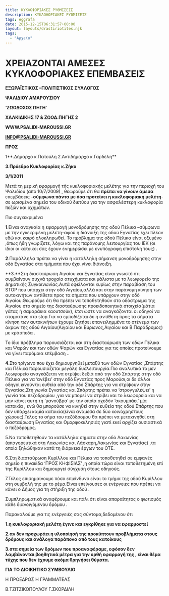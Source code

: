```yaml
---
title: ΚΥΚΛΟΦΟΡΙΑΚΕΣ ΡΥΘΜΙΣΕΙΣ
description: ΚΥΚΛΟΦΟΡΙΑΚΕΣ ΡΥΘΜΙΣΕΙΣ
tags: eggrafa
date: 2015-12-15T06:31:57+00:00
layout: layouts/drastiriotites.njk
tags:
  - "Αρχείο"
---
```


# ΧΡΕΙΑΖΟΝΤΑΙ ΑΜΕΣΕΣ ΚΥΚΛΟΦΟΡΙΑΚΕΣ ΕΠΕΜΒΑΣΕΙΣ

<!-- excerpt -->

**ΕΞΩΡΑΪΣΤΙΚΟΣ –ΠΟΛΙΤΙΣΤΙΚΟΣ ΣΥΛΛΟΓΟΣ**

**ΨΑΛΙΔΙΟΥ ΑΜΑΡΟΥΣΙΟΥ**

**‘ΖΩΟΔΟΧΟΣ ΠΗΓΗ’**

**ΧΑΛΚΙΔΙΚΗΣ 17 &amp; ΖΩΟΔ.ΠΗΓΗΣ 2**

**WWW.PSALIDI-MAROUSSI.GR**

**INFO@PSALIDI-MAROUSSI.GR**

**ΠΡΟΣ**

1**.Δήμαρχο κ.Πατούλη 2.Αντιδήμαρχο κ.Γαρδέλη**

**3.Πρόεδρο Κυκλοφορίας κ.Ζήκο**

**3/1/2011**

Μετά τη μερική εφαρμογή τής κυκλοφοριακής μελέτης για την περιοχή του Ψαλιδίου (από 10/7/2009) , θεωρούμε ότι θα **πρέπει να γίνουν άμεσα** επεμβάσεις –**σύμφωνα πάντα με όσα προτείνει η κυκλοφοριακή** **μελέτη**-σε ωρισμένα σημεία του οδικού δικτύου για την ασφαλέστερη κυκλοφορία πεζών και οχημάτων.

Πιο συγκεκριμένα

**1**.Είναι αναγκαία η εφαρμογή μονοδρόμησης της οδού Πέλικα –σύμφωνα με την εγκεκριμένη μελέτη-αφού η διάνοιξη της οδού Εγνατίας έχει πλέον εδώ και καιρό ολοκληρωθεί. Το πρόβλημα της οδού Πέλικα είναι οξυμένο ,όπως ήδη γνωρίζετε, λόγω και της παράνομης λειτουργίας του ΙΕΚ (οι ίδιοι οι κάτοικοι σάς έχουν ενημερώσει με ενυπόγραφη επιστολή τους) .

**2**.Παράλληλα πρέπει να γίνει η κατάλληλη σήμανση μονοδρόμησης στην οδό Εγνατίας στα τμήματα που έχει γίνει διάνοιξη.

**3.**Στη διασταύρωση Αιγαίου και Εγνατίας είναι γνωστό ότι συμβαίνουν συχνά τροχαία ατυχήματα και μάλιστα με το λεωφορείο της Δημοτικής Συγκοινωνίας.Αυτά οφείλονται κυρίως στην παραβίαση του STOP που υπάρχει στην οδό Αιγαίου,αλλά και στην παράνομη κίνηση των αυτοκινήτων αντίθετα προς τα σήματα που υπάρχουν στην οδό Αιγαίου.Θεωρούμε ότι θα πρέπει να τοποθετηθούν στο οδόστρωμα της Αιγαίου στο σημείο της διασταύρωσης προειδοποιητικά στοιχεία(μάτια γάτας ή σαμαράκια καουτσούκ), έτσι ώστε να αναγκάζονται οι οδηγοί να σταματάνε στο stop.Για να εμποδίζεται δε η αντίθετη προς τα σήματα κίνηση των αυτοκινήτων έχουμε ζητήσει επανειλημμένα το στένεμα των άκρων της οδού Αιγαίου(Αιγαίου και Βύρωνος,Αιγαίου και Β.Παράδρομος) με κράσπεδα .

Το ίδιο πρόβλημα παρουσιάζεται και στη διασταύρωση των οδών Πέλικα και Ψαρών και των οδών Ψαρών και Εγνατίας για τις οποίες προτείνουμε να γίνει παρόμοια επέμβαση ..

**4**.Στο τρίγωνο που έχει δημιουργηθεί μεταξύ των οδών Εγνατίας ,Σπάρτης και Πέλικα παρουσιάζεται μεγάλη δυσλειτουργία.Πιο αναλυτικά το μεν λεωφορείο αναγκάζεται να στρίψει δεξιά από την οδό Σπάρτης στην οδό Πέλικα για να ‘ανέβει’ στην οδό Εγνατίας προς Μαρούσι,οι δε άλλοι οδηγοί κινούνται ευθεία από την οδό Σπάρτης για να στρίψουν στην Εγνατίας.Στη γωνία Εγνατίας και Σπάρτης πρέπει να ‘στρογγυλέψει’ η γωνία του πεζοδρομίου ,για να μπορεί να στρίβει και το λεωφορείο και να μην κάνει αυτή τη ‘μανούβρα’ με την οποία σχεδόν ‘ακουμπάει’ μία κατοικία , ενώ θα μπορούσε να κινηθεί στην ευθεία της οδού Σπάρτης που δεν υπάρχει καμία κατοικία(είναι ανάμεσα σε δύο κοινόχρηστους χώρους).Τέλος το σήμα του πεζόδρομου θα πρέπει να μετακινηθεί στη διασταύρωση Εγνατίας και Ομορφοκκλησιάς γιατί εκεί αρχίζει ουσιαστικά ο πεζόδρομος.

5.Να τοποθετηθούν τα κατάλληλα σήματα στην οδό Λακωνίας (απαγορευτικά στη Λακωνίας και Λάσκαρη,Λακωνίας και Εγνατίας) ,τα οποία ξηλώθηκαν κατά τη διάρκεια έργων του ΟΤΕ.

6.Στη διασταύρωση Κυρίλλου και Πέλικα να τοποθετηθεί σε εμφανές σημείο η πινακίδα ‘ΠΡΟΣ ΚΗΦΙΣΙΑΣ’ ,η οποία τώρα είναι τοποθετημένη επί της Κυρίλλου και δημιουργεί σύγχυση στους οδηγούς.

7.Τέλος επισημαίνουμε πόσο επικίνδυνο είναι το τμήμα της οδού Κυρίλλου στη συμβολή της με το ρέμα.Είναι επείγουσες οι ενέργειες που πρέπει να κάνει ο Δήμος για τη στήριξη της οδού .

Συμπληρωματικά αναφέρουμε και πάλι ότι είναι απαραίτητος ο φωτισμός κάθε διανοιγόμενου δρόμου .

Παρακαλούμε για τις ενέργειές σας σύντομα,δεδομένου ότι

**1.η κυκλοφοριακή μελέτη έγινε και εγκρίθηκε για να εφαρμοστεί**

**2.αν δεν προχωράει η υλοποίησή της προκύπτουν προβλήματα στους δρόμους και ανάλογα παράπονα από τους κατοίκους**

**3.στα σημεία των δρόμων που προαναφέραμε, εφόσον δεν λαμβάνονται βοηθητικά μέτρα για την ορθή εφαρμογή της , είναι θέμα τύχης που δεν έχουμε ακόμα θρηνήσει θύματα.**

**ΓΙΑ ΤΟ ΔΙΟΙΚΗΤΙΚΟ ΣΥΜΒΟΥΛΙΟ**

Η ΠΡΟΕΔΡΟΣ Η ΓΡΑΜΜΑΤΕΑΣ

Β.ΤΖΙΤΖΙΚΟΠΟΥΛΟΥ Γ.ΣΚΟΡΔΙΛΗ
